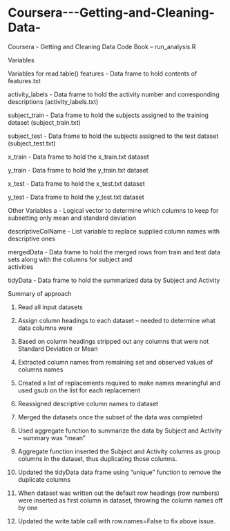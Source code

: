 Coursera---Getting-and-Cleaning-Data-
=====================================

Coursera - Getting and Cleaning Data 
Code Book – run_analysis.R

Variables

Variables for read.table()
   features	- Data frame to hold contents of features.txt
   
   activity_labels - 	Data frame to hold the activity number and corresponding descriptions (activity_labels.txt)
   
   subject_train - 	Data frame to hold the subjects assigned to the training dataset (subject_train.txt)
   
   subject_test	- Data frame to hold the subjects assigned to the test dataset (subject_test.txt)
   
   x_train	- Data frame to hold the x_train.txt dataset 
   
   y_train	- Data frame to hold the y_train.txt dataset
   
   x_test	- Data frame to hold the x_test.txt dataset
   
   y_test	- Data frame to hold the y_test.txt dataset
   

Other Variables
   a	- Logical vector to determine which columns to keep for subsetting only mean and standard deviation
   
   descriptiveColName - 	List variable to replace supplied column names with descriptive ones
   
   mergedData	- Data frame to hold the merged rows from train and test data sets along with the columns for subject and  
   activities
   
   tidyData	- Data frame to hold the summarized data by Subject and Activity 
   

Summary of approach

1.	Read all input datasets

2.	Assign column headings to each dataset – needed to determine what data columns were

3.	Based on column headings stripped out any columns that were not Standard Deviation or Mean
4.	Extracted column names from remaining set and observed values of columns names
5.	Created a list of replacements required to make names meaningful and used gsub on the list for each replacement
6.	Reassigned descriptive column names to dataset
7.	Merged the datasets once the subset of the data was completed
8.	Used aggregate function to summarize the data by Subject and Activity – summary was “mean”
9.	Aggregate function inserted the Subject and Activity columns as  group columns in the dataset, thus duplicating those columns.
10.	Updated the tidyData data frame using “unique” function to remove the duplicate columns
11.	When dataset was written out the default row headings (row numbers) were inserted as first column in dataset, throwing the column names off by one
12.	Updated the write.table call with row.names=False to fix above issue.
